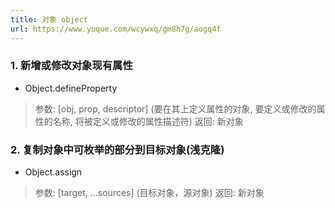 ```yaml
---
title: 对象 object
url: https://www.yuque.com/wcywxq/gm8h7g/aogq4f
---
```


<a name="b27279ed"></a>

### 1. 新增或修改对象现有属性

- Object.defineProperty

> 参数: \[obj, prop, descriptor] (要在其上定义属性的对象, 要定义或修改的属性的名称, 将被定义或修改的属性描述符)
> 返回: 新对象

<a name="a93492dd"></a>

### 2. 复制对象中可枚举的部分到目标对象(浅克隆)

- Object.assign

> 参数: \[target, ...sources] (目标对象，源对象)
> 返回: 新对象
